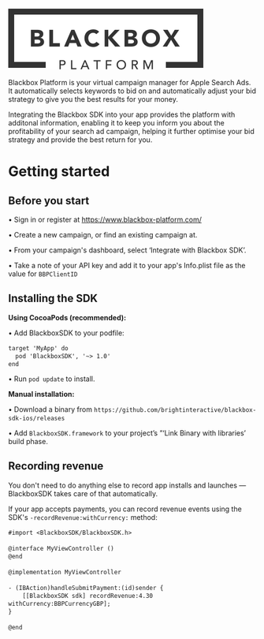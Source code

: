 ![Blackbox SDK](./blackbox.svg)

Blackbox Platform is your virtual campaign manager for Apple Search Ads.
It automatically selects keywords to bid on and automatically adjust your bid strategy to give you the best results for your money.

Integrating the Blackbox SDK into your app provides the platform with additonal information, enabling it to keep you inform you about the profitability of your search ad campaign, helping it further optimise your bid strategy and provide the best return for you.


# Getting started

## Before you start

• Sign in or register at https://www.blackbox-platform.com/

• Create a new campaign, or find an existing campaign at.

• From your campaign's dashboard, select ‘Integrate with Blackbox SDK’.

• Take a note of your API key and add it to your app's Info.plist file as the value for `BBPClientID`


## Installing the SDK

**Using CocoaPods (recommended):**

• Add BlackboxSDK to your podfile:

````
target 'MyApp' do
  pod 'BlackboxSDK', '~> 1.0'
end
````
• Run `pod update` to install.


**Manual installation:**

• Download a binary from `https://github.com/brightinteractive/blackbox-sdk-ios/releases`

• Add `BlackboxSDK.framework` to your project’s ”‘Link Binary with libraries’ build phase.


## Recording revenue

You don't need to do anything else to record app installs and launches — BlackboxSDK takes care of that automatically.

If your app accepts payments, you can record revenue events using the SDK's `-recordRevenue:withCurrency:` method:

````
#import <BlackboxSDK/BlackboxSDK.h>

@interface MyViewController ()
@end

@implementation MyViewController

- (IBAction)handleSubmitPayment:(id)sender {
    [[BlackboxSDK sdk] recordRevenue:4.30 withCurrency:BBPCurrencyGBP];
}

@end
````